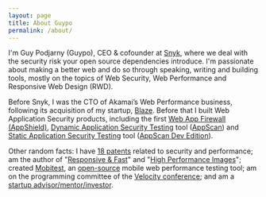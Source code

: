 ```yaml
---
layout: page
title: About Guypo
permalink: /about/
---
```


I'm Guy Podjarny (Guypo), CEO & cofounder at [Snyk](https://snyk.io/), where we deal with the security risk your open source dependencies introduce. I'm passionate about making a better web and do so through speaking, writing and building tools, mostly on the topics of Web Security, Web Performance and Responsive Web Design (RWD).

Before Snyk, I was the CTO of Akamai’s Web Performance business, following its acquisition of my startup, [Blaze](https://www.akamai.com/us/en/about/news/press/2012-press/akamai-acquires-blaze.jsp). Before that I built Web Application Security products, including the first [Web App Firewall (AppShield)](https://en.wikipedia.org/wiki/Application_firewall#History), [Dynamic Application Security Testing](http://www.gartner.com/it-glossary/dynamic-application-security-testing-dast) tool ([AppScan](http://www-03.ibm.com/software/products/en/appscan)) and [Static Application Security Testing](http://www.gartner.com/it-glossary/static-application-security-testing-sast/) tool ([AppScan Dev Edition](http://www.ibm.com/developerworks/rational/library/08/0916_podjarny/)).

Other random facts: I have [18 patents](https://www.linkedin.com/in/guypo#background-patents) related to security and performance; am the author of "[Responsive & Fast](http://shop.oreilly.com/product/0636920034667.do)" and "[High Performance Images](https://community.akamai.com/docs/DOC-4088?sr=stream&ru=9088)"; created [Mobitest](http://mobitest.akamai.com), an [open-source](https://github.com/guypod/mobitest-agent) mobile web performance testing tool; am on the programming committee of the [Velocity conference](http://velocityconf.com); and am a [startup advisor/mentor/investor](https://angel.co/guypod).
